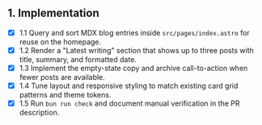 ## 1. Implementation

- [x] 1.1 Query and sort MDX blog entries inside `src/pages/index.astro` for reuse on the homepage.
- [x] 1.2 Render a "Latest writing" section that shows up to three posts with title, summary, and formatted date.
- [x] 1.3 Implement the empty-state copy and archive call-to-action when fewer posts are available.
- [x] 1.4 Tune layout and responsive styling to match existing card grid patterns and theme tokens.
- [x] 1.5 Run `bun run check` and document manual verification in the PR description.
